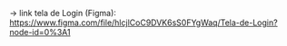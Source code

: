 
-> link tela de Login (Figma): https://www.figma.com/file/hlcjlCoC9DVK6sS0FYgWaq/Tela-de-Login?node-id=0%3A1
